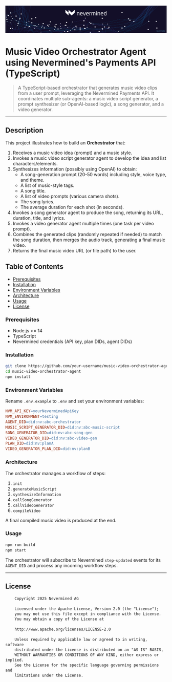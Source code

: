 [![banner](https://raw.githubusercontent.com/nevermined-io/assets/main/images/logo/banner_logo.png)](https://nevermined.io)

# Music Video Orchestrator Agent using Nevermined's Payments API (TypeScript)

> A TypeScript-based orchestrator that generates music video clips from a user prompt, leveraging the Nevermined Payments API. It coordinates multiple sub-agents: a music video script generator, a prompt synthesizer (or OpenAI-based logic), a song generator, and a video generator.

---

## Description

This project illustrates how to build an **Orchestrator** that:
1. Receives a music video idea (prompt) and a music style.
2. Invokes a music video script generator agent to develop the idea and list characters/elements.
3. Synthesizes information (possibly using OpenAI) to obtain:
   - A song-generation prompt (20-50 words) including style, voice type, and theme.
   - A list of music-style tags.
   - A song title.
   - A list of video prompts (various camera shots).
   - The song lyrics.
   - The average duration for each shot (in seconds).
4. Invokes a song generator agent to produce the song, returning its URL, duration, title, and lyrics.
5. Invokes a video generator agent multiple times (one task per video prompt).
6. Combines the generated clips (randomly repeated if needed) to match the song duration, then merges the audio track, generating a final music video.
7. Returns the final music video URL (or file path) to the user.

## Table of Contents

- [Prerequisites](#prerequisites)
- [Installation](#installation)
- [Environment Variables](#environment-variables)
- [Architecture](#architecture)
- [Usage](#usage)
- [License](#license)

### Prerequisites

- Node.js >= 14
- TypeScript
- Nevermined credentials (API key, plan DIDs, agent DIDs)

### Installation

```bash
git clone https://github.com/your-username/music-video-orchestrator-agent.git
cd music-video-orchestrator-agent
npm install
````

### Environment Variables

Rename `.env.example` to `.env` and set your environment variables:

```makefile
NVM_API_KEY=yourNeverminedApiKey
NVM_ENVIRONMENT=testing
AGENT_DID=did:nv:abc-orchestrator
MUSIC_SCRIPT_GENERATOR_DID=did:nv:abc-music-script
SONG_GENERATOR_DID=did:nv:abc-song-gen
VIDEO_GENERATOR_DID=did:nv:abc-video-gen
PLAN_DID=did:nv:planA
VIDEO_GENERATOR_PLAN_DID=did:nv:planB
```

### Architecture

The orchestrator manages a workflow of steps:

1.  `init`
2.  `generateMusicScript`
3.  `synthesizeInformation`
4.  `callSongGenerator`
5.  `callVideoGenerator`
6.  `compileVideo`

A final compiled music video is produced at the end.

### Usage

```bash
npm run build
npm start
```

The orchestrator will subscribe to Nevermined `step-updated` events for its `AGENT_DID` and process any incoming workflow steps.


* * *

License
-------

```
    Copyright 2025 Nevermined AG

    Licensed under the Apache License, Version 2.0 (the "License");
    you may not use this file except in compliance with the License.
    You may obtain a copy of the License at

    http://www.apache.org/licenses/LICENSE-2.0

    Unless required by applicable law or agreed to in writing, software
    distributed under the License is distributed on an "AS IS" BASIS,
    WITHOUT WARRANTIES OR CONDITIONS OF ANY KIND, either express or implied.
    See the License for the specific language governing permissions and
    limitations under the License.
```
